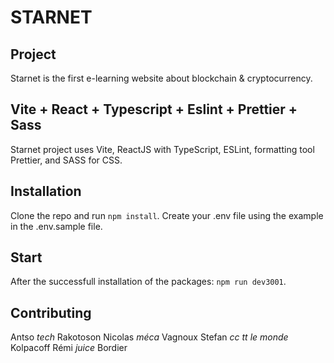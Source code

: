 # STARNET

## Project

Starnet is the first e-learning website about blockchain & cryptocurrency.

## Vite + React + Typescript + Eslint + Prettier + Sass

Starnet project uses Vite, ReactJS with TypeScript, ESLint, formatting tool Prettier, and SASS for CSS.

## Installation

Clone the repo and run `npm install`.
Create your .env file using the example in the .env.sample file.

## Start

After the successfull installation of the packages: `npm run dev3001`.

## Contributing

Antso _tech_ Rakotoson
Nicolas _méca_ Vagnoux
Stefan _cc tt le monde_ Kolpacoff
Rémi _juice_ Bordier
